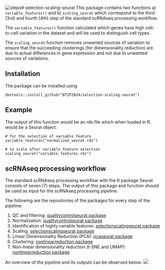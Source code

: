 ![steps](https://github.com/user-attachments/assets/e2200d93-e428-49bb-8d61-82a1f61191b0)# selection-scaling-seurat
This package contains two functions a) `variable_features()` and b) `scaling_seurat` which correspond to the third (3rd) and fourth (4th) step of the standard scRNAseq processing workflow.

The `variable_features()` function calculated which genes have high cell-to-cell variation in the dataset and will be used to distinguish cell types. 

The `scaling_seurat` function removes unwanted sources of variation to ensure that the succeeding clusterings (for dimensionality reduction) are due to actual differences in gene expression and not due to unwanted sources of variations.

## Installation
The package can be installed using
```
devtools::install_github("BTIP2024/selection-scaling-seurat")
```
## Example
The output of this function would be an rds file which when loaded in R, would be a Seurat object.
```
# for the selection of variable feature 
variable_features("normalized_seurat.rds")

# to scale after variable feature selection
scaling_seurat("variable_features.rds")
```
## scRNAseq processing workflow 

The standard scRNAseq processing workflow with the R package Seurat consists of seven (7) steps. The output of this package and function should be used as input for the scRNAseq processing pipeline. 

The following are the repositories of the packages for every step of the pipeline:
1. QC and filtering: [qualitycontrolseurat package](https://github.com/BTIP2024/quality-control-seurat)
2. Normalization: [qualitycontrolseurat package](https://github.com/BTIP2024/quality-control-seurat)
3. Identification of highly variable features: [selectionscalingseurat package](https://github.com/BTIP2024/selection-scaling-seurat)
4. Scaling: [selectionscalingseurat package](https://github.com/BTIP2024/selection-scaling-seurat)
5. Linear Dimensionality Reduction (PCA): [pcaseurat package](https://github.com/BTIP2024/pca-seurat)
6. Clustering: [nonlinearreduction package](https://github.com/BTIP2024/non-linear-reduction)
7. Non-linear dimensionality reduction (t-SNE and UMAP): [nonlinearreduction package](https://github.com/BTIP2024/non-linear-reduction)

An overview of the pipeline and its outputs can be observed below:
![](https://github.com/user-attachments/assets/3e49e900-6c6f-4124-98e7-9fde68c0d4c8)
